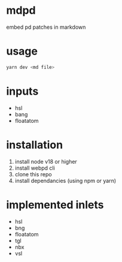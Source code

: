 # mdpd

embed pd patches in markdown

# usage

```bash
yarn dev <md file>
```

# inputs

- hsl
- bang
- floatatom

# installation

1. install node v18 or higher
2. install webpd cli
3. clone this repo
4. install dependancies (using npm or yarn)

# implemented inlets

- hsl
- bng
- floatatom
- tgl
- nbx
- vsl
